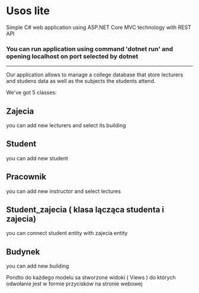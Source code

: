 # Usos lite
Simple C# web application using ASP.NET Core MVC technology with REST API

### You can run application using command 'dotnet run' and opening localhost on port selected by dotnet  

---

Our application allows to manage a college database that store lecturers and studens data as well as the subjects the students attend. 

We've got 5 classes:

## Zajecia
you can add new lecturers and select its building
## Student
you can add new student 
## Pracownik
you can add new instructor and select lectures 
## Student_zajecia ( klasa lącząca studenta i zajecia)
you can connect student entity with zajecia entity 
## Budynek
you can add new building 

Pondto do każdego modelu sa stworzone widoki ( Views ) do których odwołanie jest w formie przycisków na stronie webowej


